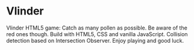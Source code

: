 # Vlinder
Vlinder HTML5 game: Catch as many pollen as possible. Be aware of the red ones though. Build with HTML5, CSS and vanilla JavaScript. Collision detection based on Intersection Observer. Enjoy playing and good luck.
